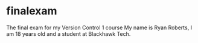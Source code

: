 # finalexam
The final exam for my Version Control 1 course
My name is Ryan Roberts, I am 18 years old and a student at Blackhawk Tech.
